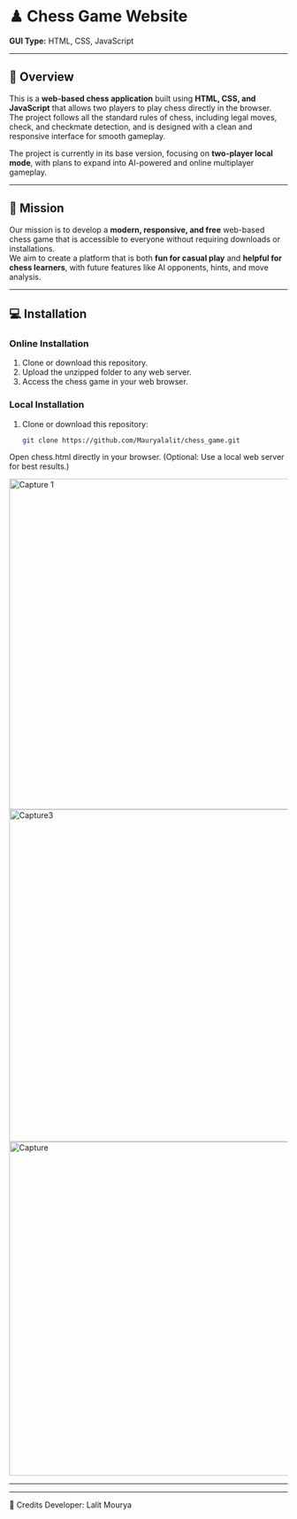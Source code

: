 # ♟ Chess Game Website

**GUI Type:** HTML, CSS, JavaScript   


---

## 📖 Overview
This is a **web-based chess application** built using **HTML, CSS, and JavaScript** that allows two players to play chess directly in the browser.  
The project follows all the standard rules of chess, including legal moves, check, and checkmate detection, and is designed with a clean and responsive interface for smooth gameplay.  

The project is currently in its base version, focusing on **two-player local mode**, with plans to expand into AI-powered and online multiplayer gameplay.  

---

## 🎯 Mission
Our mission is to develop a **modern, responsive, and free** web-based chess game that is accessible to everyone without requiring downloads or installations.  
We aim to create a platform that is both **fun for casual play** and **helpful for chess learners**, with future features like AI opponents, hints, and move analysis.

---


## 💻 Installation

### **Online Installation**
1. Clone or download this repository.
2. Upload the unzipped folder to any web server.
3. Access the chess game in your web browser.

### **Local Installation**
1. Clone or download this repository:
   ```bash
   git clone https://github.com/Mauryalalit/chess_game.git
Open chess.html directly in your browser.
(Optional: Use a local web server for best results.)


<img width="625" height="597" alt="Capture 1" src="https://github.com/user-attachments/assets/6698ba76-44a4-4028-90b3-094fbc586daa" />
<img width="622" height="600" alt="Capture3" src="https://github.com/user-attachments/assets/6963fb0a-ed5f-4fef-8f4e-d86a35878445" />
<img width="650" height="603" alt="Capture" src="https://github.com/user-attachments/assets/e5ef9db3-dd5e-4b18-a565-fc7f8e338e1d" />

---
---

🙌 Credits
Developer: Lalit Mourya
